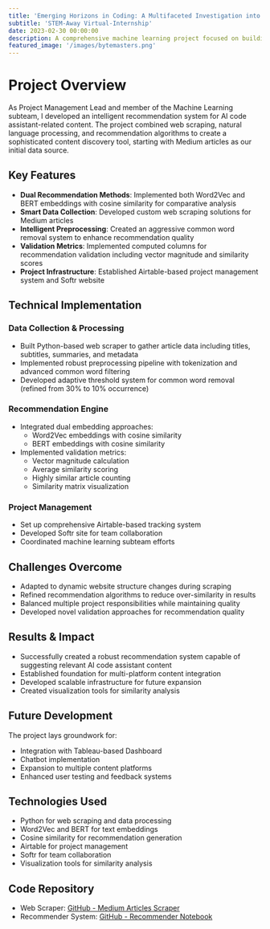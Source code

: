 ```yaml
---
title: 'Emerging Horizons in Coding: A Multifaceted Investigation into AI Code Assistants'
subtitle: 'STEM-Away Virtual-Internship'
date: 2023-02-30 00:00:00
description: A comprehensive machine learning project focused on building a sophisticated recommender system for AI code assistant-related content. The system combines advanced NLP techniques with web scraping to deliver personalized article recommendations from Medium, laying the groundwork for a multi-platform content discovery tool.
featured_image: '/images/bytemasters.png'
---
```


# Project Overview
As Project Management Lead and member of the Machine Learning subteam, I developed an intelligent recommendation system for AI code assistant-related content. The project combined web scraping, natural language processing, and recommendation algorithms to create a sophisticated content discovery tool, starting with Medium articles as our initial data source.

## Key Features
- **Dual Recommendation Methods**: Implemented both Word2Vec and BERT embeddings with cosine similarity for comparative analysis
- **Smart Data Collection**: Developed custom web scraping solutions for Medium articles
- **Intelligent Preprocessing**: Created an aggressive common word removal system to enhance recommendation quality
- **Validation Metrics**: Implemented computed columns for recommendation validation including vector magnitude and similarity scores
- **Project Infrastructure**: Established Airtable-based project management system and Softr website

## Technical Implementation
### Data Collection & Processing
- Built Python-based web scraper to gather article data including titles, subtitles, summaries, and metadata
- Implemented robust preprocessing pipeline with tokenization and advanced common word filtering
- Developed adaptive threshold system for common word removal (refined from 30% to 10% occurrence)

### Recommendation Engine
- Integrated dual embedding approaches:
  - Word2Vec embeddings with cosine similarity
  - BERT embeddings with cosine similarity
- Implemented validation metrics:
  - Vector magnitude calculation
  - Average similarity scoring
  - Highly similar article counting
  - Similarity matrix visualization

### Project Management
- Set up comprehensive Airtable-based tracking system
- Developed Softr site for team collaboration
- Coordinated machine learning subteam efforts

## Challenges Overcome
- Adapted to dynamic website structure changes during scraping
- Refined recommendation algorithms to reduce over-similarity in results
- Balanced multiple project responsibilities while maintaining quality
- Developed novel validation approaches for recommendation quality

## Results & Impact
- Successfully created a robust recommendation system capable of suggesting relevant AI code assistant content
- Established foundation for multi-platform content integration
- Developed scalable infrastructure for future expansion
- Created visualization tools for similarity analysis

## Future Development
The project lays groundwork for:
- Integration with Tableau-based Dashboard
- Chatbot implementation
- Expansion to multiple content platforms
- Enhanced user testing and feedback systems

## Technologies Used
- Python for web scraping and data processing
- Word2Vec and BERT for text embeddings
- Cosine similarity for recommendation generation
- Airtable for project management
- Softr for team collaboration
- Visualization tools for similarity analysis

## Code Repository
- Web Scraper: [GitHub - Medium Articles Scraper](https://github.com/anya-chauhan/bytemasters/blob/main/medium_articles_scraper.py)
- Recommender System: [GitHub - Recommender Notebook](https://github.com/anya-chauhan/bytemasters/blob/main/recommender.ipynb)


